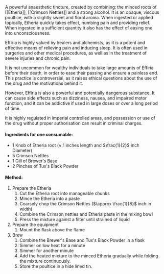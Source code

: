 A powerful anaesthetic tincture, created by combining: the minced roots of [[Etheria]], [[Crimson Nettles]] and a strong alcohol. It is an opaque, viscous poultice, with a slightly sweet and floral aroma. When ingested or applied topically, Etheria quickly takes effect, numbing pain and providing relief. When ingested in a sufficient quantity it also has the effect of easing one into unconsciousness.  

Effiria is highly valued by healers and alchemists, as it is a potent and effective means of relieving pain and inducing sleep. It is often used in surgeries and other medical procedures, as well as in the treatment of severe injuries and chronic pain.

It is not uncommon for wealthy individuals to take large amounts of Effiria before their death, in order to ease their passing and ensure a painless end. This practice is controversial, as it raises ethical questions about the use of the drug and the motivations behind it.

However, Effiria is also a powerful and potentially dangerous substance. It can cause side effects such as dizziness, nausea, and impaired motor function, and it can be addictive if used in large doses or over a long period of time. 

It is highly regulated in imperial controlled areas, and possession or use of the drug without proper authorisation can result in criminal charges.

#### Ingredients for one consumable:
- $1$ Knob of Etheria root  ($\approx$ 1 inches length and $\frac{1}{2}$ inch Diameter)
- $5$ Crimson Nettles
- $1$ Gill of  Brewer's Base
- 2 Pinches of Tux's Black Powder
#### Method:
1. Prepare the Etheria
	1. Cut the Etheria root into manageable chunks 
	2. Mince the Etheria into a paste 
	3. Coarsely chop the Crimson Nettles ($\approx \frac{1}{8}$ inch in width) 
	4. Combine the Crimson nettles and Etheria paste in the mixing bowl
	5. Press the mixture against a filter until strained of liquid
2. Prepare the equipment
	1. Mount the flask above the flame
3. Brew
	1. Combine the Brewer's Base and Tux's Black Powder in a flask
	2. Simmer on low heat for a minute
	4. Simmer for another minute
	6. Add the heated mixture to the minced Etheria gradually while folding the mixture continuously.
	9. Store the poultice in a hide lined tin.
